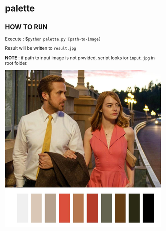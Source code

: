 # palette

## HOW TO RUN
Execute :
$```python palette.py [path-to-image]```

Result will be written to `result.jpg`

**NOTE** : if path to input image is not provided, script looks for `input.jpg` in root folder.

![sample result](result.jpg)
